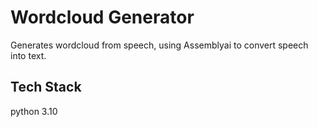 
# Wordcloud Generator

Generates wordcloud from speech, using Assemblyai to convert speech into text.


## Tech Stack

python 3.10